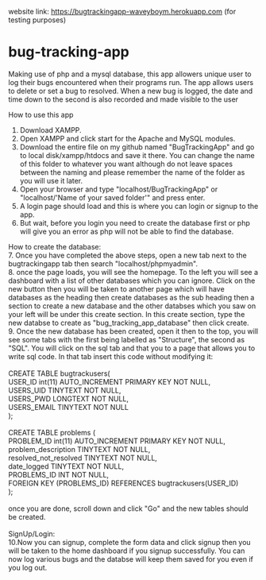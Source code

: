 website link: https://bugtrackingapp-waveyboym.herokuapp.com (for testing purposes)

# bug-tracking-app
Making use of php and a mysql database, this app allowers unique user to log their bugs encountered when their programs run. The app allows users to delete or set a bug to resolved. When a new bug is logged, the date and time down to the second is also recorded and made visible to the user


How to use this app
1. Download XAMPP.
2. Open XAMPP and click start for the Apache and MySQL modules.
3. Download the entire file on my github named "BugTrackingApp" and go to local disk/xampp/htdocs and save it there. You can change the name of this folder to whatever you want although do not leave spaces between the naming and please remember the name of the folder as you will use it later.
4. Open your browser and type "localhost/BugTrackingApp" or "localhost/'Name of your saved folder'" and press enter.
5. A login page should load and this is where you can login or signup to the app.
6. But wait, before you login you need to create the database first or php will give you an error as php will not be able to find the database.

How to create the database:\
7. Once you have completed the above steps, open a new tab next to the bugtrackingapp tab then search "localhost/phpmyadmin".\
8. once the page loads, you will see the homepage. To the left you will see a dashboard with a list of other databases which you can ignore. Click on the new button then you will be taken to another page which will have databases as the heading then create databases as the sub heading then a section to create a new database and the other databses which you saw on your left will be under this create section. In this create section, type the new databse to create as "bug_tracking_app_database" then click create.\
9. Once the new database has been created, open it then to the top, you will see some tabs with the first being labelled as "Structure", the second as "SQL". You will click on the sql tab and that you to a page that allows you to write sql code. In that tab insert this code without modifying it:\
\
CREATE TABLE bugtrackusers(\
    USER_ID int(11) AUTO_INCREMENT PRIMARY KEY NOT NULL,\
    USERS_UID TINYTEXT NOT NULL,\
    USERS_PWD LONGTEXT NOT NULL,\
    USERS_EMAIL TINYTEXT NOT NULL\
);\
\
CREATE TABLE problems (\
    PROBLEM_ID int(11) AUTO_INCREMENT PRIMARY KEY NOT NULL,\
    problem_description TINYTEXT NOT NULL,\
    resolved_not_resolved TINYTEXT NOT NULL,\
    date_logged TINYTEXT NOT NULL,\
    PROBLEMS_ID INT NOT NULL,\
    FOREIGN KEY (PROBLEMS_ID) REFERENCES bugtrackusers(USER_ID)\
);\
\
once you are done, scroll down and click "Go" and the new tables should be created.\
\
SignUp/Login:\
10.Now you can signup, complete the form data and click signup then you will be taken to the home dashboard if you signup successfully. You can now log various bugs and the databse will keep them saved for you even if you log out.
